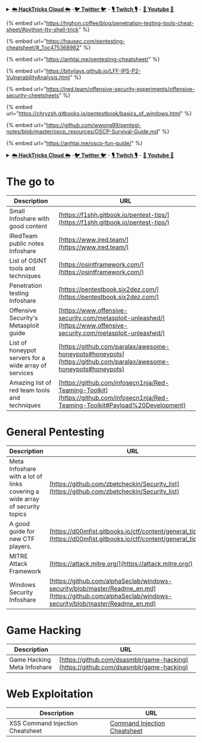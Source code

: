 

<details>

<summary><a href="https://cloud.hacktricks.xyz/pentesting-cloud/pentesting-cloud-methodology"><strong>☁️ HackTricks Cloud ☁️</strong></a> -<a href="https://twitter.com/hacktricks_live"><strong>🐦 Twitter 🐦</strong></a> - <a href="https://www.twitch.tv/hacktricks_live/schedule"><strong>🎙️ Twitch 🎙️</strong></a> - <a href="https://www.youtube.com/@hacktricks_LIVE"><strong>🎥 Youtube 🎥</strong></a></summary>

- Do you work in a **cybersecurity company**? Do you want to see your **company advertised in HackTricks**? or do you want to have access to the **latest version of the PEASS or download HackTricks in PDF**? Check the [**SUBSCRIPTION PLANS**](https://github.com/sponsors/carlospolop)!

- Discover [**The PEASS Family**](https://opensea.io/collection/the-peass-family), our collection of exclusive [**NFTs**](https://opensea.io/collection/the-peass-family)

- Get the [**official PEASS & HackTricks swag**](https://peass.creator-spring.com)

- **Join the** [**💬**](https://emojipedia.org/speech-balloon/) [**Discord group**](https://discord.gg/hRep4RUj7f) or the [**telegram group**](https://t.me/peass) or **follow** me on **Twitter** [**🐦**](https://github.com/carlospolop/hacktricks/tree/7af18b62b3bdc423e11444677a6a73d4043511e9/\[https:/emojipedia.org/bird/README.md)[**@carlospolopm**](https://twitter.com/hacktricks_live)**.**

- **Share your hacking tricks by submitting PRs to the [hacktricks repo](https://github.com/carlospolop/hacktricks) and [hacktricks-cloud repo](https://github.com/carlospolop/hacktricks-cloud)**.

</details>


{% embed url="https://highon.coffee/blog/penetration-testing-tools-cheat-sheet/#python-tty-shell-trick" %}

{% embed url="https://hausec.com/pentesting-cheatsheet/#_Toc475368982" %}

{% embed url="https://anhtai.me/pentesting-cheatsheet/" %}

{% embed url="https://bitvijays.github.io/LFF-IPS-P2-VulnerabilityAnalysis.html" %}

{% embed url="https://ired.team/offensive-security-experiments/offensive-security-cheetsheets" %}

{% embed url="https://chryzsh.gitbooks.io/pentestbook/basics_of_windows.html" %}

{% embed url="https://github.com/wwong99/pentest-notes/blob/master/oscp_resources/OSCP-Survival-Guide.md" %}

{% embed url="https://anhtai.me/oscp-fun-guide/" %}



<details>

<summary><a href="https://cloud.hacktricks.xyz/pentesting-cloud/pentesting-cloud-methodology"><strong>☁️ HackTricks Cloud ☁️</strong></a> -<a href="https://twitter.com/hacktricks_live"><strong>🐦 Twitter 🐦</strong></a> - <a href="https://www.twitch.tv/hacktricks_live/schedule"><strong>🎙️ Twitch 🎙️</strong></a> - <a href="https://www.youtube.com/@hacktricks_LIVE"><strong>🎥 Youtube 🎥</strong></a></summary>

- Do you work in a **cybersecurity company**? Do you want to see your **company advertised in HackTricks**? or do you want to have access to the **latest version of the PEASS or download HackTricks in PDF**? Check the [**SUBSCRIPTION PLANS**](https://github.com/sponsors/carlospolop)!

- Discover [**The PEASS Family**](https://opensea.io/collection/the-peass-family), our collection of exclusive [**NFTs**](https://opensea.io/collection/the-peass-family)

- Get the [**official PEASS & HackTricks swag**](https://peass.creator-spring.com)

- **Join the** [**💬**](https://emojipedia.org/speech-balloon/) [**Discord group**](https://discord.gg/hRep4RUj7f) or the [**telegram group**](https://t.me/peass) or **follow** me on **Twitter** [**🐦**](https://github.com/carlospolop/hacktricks/tree/7af18b62b3bdc423e11444677a6a73d4043511e9/\[https:/emojipedia.org/bird/README.md)[**@carlospolopm**](https://twitter.com/hacktricks_live)**.**

- **Share your hacking tricks by submitting PRs to the [hacktricks repo](https://github.com/carlospolop/hacktricks) and [hacktricks-cloud repo](https://github.com/carlospolop/hacktricks-cloud)**.

</details>

# The go to
| Description                                           | URL                                                                                                                              |
| ----------------------------------------------------- | -------------------------------------------------------------------------------------------------------------------------------- |
| Small Infoshare with good content                | [https://f1shh.gitbook.io/pentest-tips/](https://f1shh.gitbook.io/pentest-tips/)                                                                     |
| IRedTeam public notes Infoshare                       | [https://www.ired.team/](https://www.ired.team/)                                                                                 |
| List of OSINT tools and techniques                    | [https://osintframework.com/](https://osintframework.com/)                                                                       |
| Penetration testing Infoshare                         | [https://pentestbook.six2dez.com/](https://pentestbook.six2dez.com/)                                                             |
| Offensive Security's Metasploit guide                   | [https://www.offensive-security.com/metasploit-unleashed/](https://www.offensive-security.com/metasploit-unleashed/)             |
| List of honeypot servers for a wide array of services | [https://github.com/paralax/awesome-honeypots#honeypots](https://github.com/paralax/awesome-honeypots#honeypots)                 |
| Amazing list of red team tools and techniques         | [https://github.com/infosecn1nja/Red-Teaming-Toolkit](https://github.com/infosecn1nja/Red-Teaming-Toolkit#Payload%20Development) | 

# General Pentesting
| Description                                                                 | URL                                                                                                                                                  |
| --------------------------------------------------------------------------- | ---------------------------------------------------------------------------------------------------------------------------------------------------- |
| Meta Infoshare with a lot of links covering a wide array of security topics | [https://github.com/zbetcheckin/Security_list](https://github.com/zbetcheckin/Security_list)                                                         |
| A good guide for new CTF players.                                           | [https://d00mfist.gitbooks.io/ctf/content/general_tips.html](https://d00mfist.gitbooks.io/ctf/content/general_tips.html)                             |
| MITRE Attack Framework                                                      | [https://attack.mitre.org/](https://attack.mitre.org/)                                                                                               |
| Windows Security Infoshare                                                  | [https://github.com/alphaSeclab/windows-security/blob/master/Readme_en.md](https://github.com/alphaSeclab/windows-security/blob/master/Readme_en.md) | 

# Game Hacking 
| Description                 | URL                                                                                  |
| --------------------------- | ------------------------------------------------------------------------------------ |
| Game Hacking Meta Infoshare | [https://github.com/dsasmblr/game-hacking](https://github.com/dsasmblr/game-hacking) | 

# Web Exploitation
| Description                      | URL                                                                                          |
| -------------------------------- | -------------------------------------------------------------------------------------------- |
| XSS Command Injection Cheatsheet | [Command Injection Cheatsheet](https://github.com/payloadbox/command-injection-payload-list) | 



